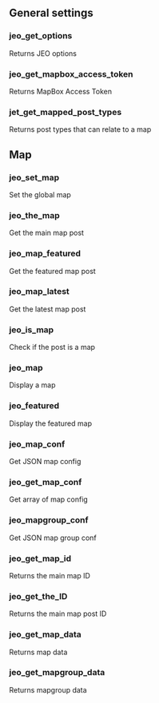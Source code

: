 ## General settings

### jeo_get_options

Returns JEO options

### jeo_get_mapbox_access_token

Returns MapBox Access Token

### jet_get_mapped_post_types

Returns post types that can relate to a map

## Map

### jeo_set_map

Set the global map

### jeo_the_map

Get the main map post

### jeo_map_featured

Get the featured map post

### jeo_map_latest

Get the latest map post

### jeo_is_map

Check if the post is a map

### jeo_map

Display a map

### jeo_featured

Display the featured map

### jeo_map_conf

Get JSON map config

### jeo_get_map_conf

Get array of map config

### jeo_mapgroup_conf

Get JSON map group conf

### jeo_get_map_id

Returns the main map ID

### jeo_get_the_ID

Returns the main map post ID

### jeo_get_map_data

Returns map data

### jeo_get_mapgroup_data

Returns mapgroup data